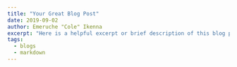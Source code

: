 ```yaml
---
title: "Your Great Blog Post"
date: 2019-09-02
author: Emeruche "Cole" Ikenna
excerpt: "Here is a helpful excerpt or brief description of this blog post."
tags:
  - blogs
  - markdown
---
```

